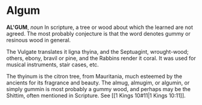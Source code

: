 # Algum

**AL'GUM**, _noun_ In scripture, a tree or wood about which the learned are not agreed. The most probably conjecture is that the word denotes gummy or resinous wood in general.

The Vulgate translates it ligna thyina, and the Septuagint, wrought-wood; others, ebony, bravil or pine, and the Rabbins render it coral. It was used for musical instruments, stair cases, etc.

The thyinum is the citron tree, from Mauritania, much esteemed by the ancients for its fragrance and beauty. The almug, almugim, or algumin, or simply gummin is most probably a gummy wood, and perhaps may be the Shittim, often mentioned in Scripture. See [[1 Kings 10#11|1 Kings 10:11]].